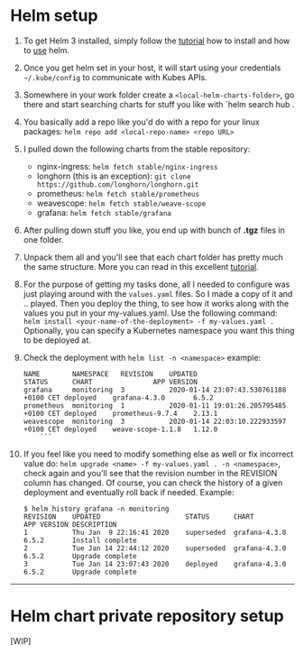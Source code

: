 # Helm setup

1. To get Helm 3 installed, simply follow the [tutorial](https://helm.sh/docs/intro/install/) how to install and how to [use](https://helm.sh/docs/intro/using_helm/) helm.
2. Once you get helm set in your host, it will start using your credentials `~/.kube/config` to communicate with Kubes APIs.
3. Somewhere in your work folder create a `<local-helm-charts-folder>`, go there and start searching charts for stuff you like with `helm search hub <name>.
4. You basically add a repo like you'd do with a repo for your linux packages: `helm repo add <local-repo-name> <repo URL>`
5. I pulled down the following charts from the stable repository:
	- nginx-ingress: `helm fetch stable/nginx-ingress`
	- longhorn (this is an exception): `git clone https://github.com/longhorn/longhorn.git`
	- prometheus: `helm fetch stable/prometheus`
	- weavescope: `helm fetch stable/weave-scope`
	- grafana: `helm fetch stable/grafana`
6. After pulling down stuff you like, you end up with bunch of **.tgz** files in one folder.
7. Unpack them all and you'll see that each chart folder has pretty much the same structure. More you can read in this excellent [tutorial](https://docs.bitnami.com/kubernetes/how-to/create-your-first-helm-chart/).
8. For the purpose of getting my tasks done, all I needed to configure was just playing around with the `values.yaml` files. So I made a copy of it and .. played. Then you deploy the thing, to see how it works along with the values you put in your my-values.yaml. Use the following command: `helm install <your-name-of-the-deployment> -f my-values.yaml .` Optionally, you can specify a Kubernetes namespace you want this thing to be deployed at.
9. Check the deployment with `helm list -n <namespace>` example:
	```
	NAME      	NAMESPACE 	REVISION	UPDATED                                	STATUS  	CHART            	APP VERSION
	grafana   	monitoring	3       	2020-01-14 23:07:43.530761188 +0100 CET	deployed	grafana-4.3.0    	6.5.2      
	prometheus	monitoring	1       	2020-01-11 19:01:26.205795485 +0100 CET	deployed	prometheus-9.7.4 	2.13.1     
	weavescope	monitoring	3       	2020-01-14 22:03:10.222933597 +0100 CET	deployed	weave-scope-1.1.8	1.12.0     
        ```
10. If you feel like you need to modify something else as well or fix incorrect value do: `helm upgrade <name> -f my-values.yaml . -n <namespace>`, check again and you'll see that the revision number in the REVISION column has changed. Of course, you can check the history of a given deployment and eventually roll back if needed. Example: 

	```
	$ helm history grafana -n monitoring
	REVISION	UPDATED                 	STATUS    	CHART        	APP VERSION	DESCRIPTION     
	1       	Thu Jan  9 22:16:41 2020	superseded	grafana-4.3.0	6.5.2      	Install complete
	2       	Tue Jan 14 22:44:12 2020	superseded	grafana-4.3.0	6.5.2      	Upgrade complete
	3       	Tue Jan 14 23:07:43 2020	deployed  	grafana-4.3.0	6.5.2      	Upgrade complete

--------------------
# Helm chart private repository setup

[WIP]
